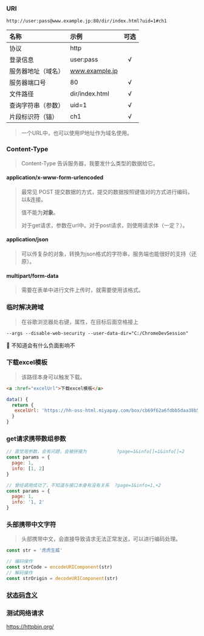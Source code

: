 ### URI

```
http://user:pass@www.example.jp:80/dir/index.html?uid=1#ch1
```

名称 | 示例 | 可选
:- | :- | :-:
协议 | http |
登录信息 | user:pass | √
服务器地址（域名） | www.example.jp |
服务器端口号 | 80 | √
文件路径 | dir/index.html | √
查询字符串（参数） | uid=1 | √
片段标识符（锚） | ch1 | √

> 一个URL中，也可以使用IP地址作为域名使用。



### Content-Type

> Content-Type 告诉服务器，我要发什么类型的数据给它。



#### **application/x-www-form-urlencoded** 

> 最常见 POST 提交数据的方式，提交的数据按照键值对的方式进行编码，以&连接。
>
> 值不能为**对象**。
>
> 对于get请求，参数在url中。对于post请求，则使用请求体（一定？）。



#### **application/json** 

> 可以传复杂的对象，转换为json格式的字符串，服务端也能很好的支持（还原）。



#### multipart/form-data

> 需要在表单中进行文件上传时，就需要使用该格式。



### 临时解决跨域

> 在谷歌浏览器处右键，属性，在目标后面空格接上

```
--args --disable-web-security --user-data-dir="C:/ChromeDevSession"
```

:octopus: 不知道会有什么负面影响不



### 下载excel模板

> 该路径本身可以触发下载。

```html
<a :href="excelUrl">下载excel模板</a>
```
```javascript
data() {
  return {
   excelUrl: 'https://hh-oss-html.miyapay.com/box/cb69f62a6fdbb5daa38b53471b5f09b1.xls',
  }
}
```



### get请求携带数组参数

```javascript
// 直觉用参数，会有问题，会被拼接为           ?page=1&info[]=1&info[]=2
const params = {
  page: 1,
  info: [1, 2]
}

// 曾经调用成功了，不知道与接口本身有没有关系  ?page=1&info=1,+2
const params = {
  page: 1,
  info: '1, 2'
}
```



### 头部携带中文字符

> 头部携带中文，会直接导致请求无法正常发送，可以进行编码处理。

```javascript
const str = '虎虎生威'

// 编码操作
const strCode = encodeURIComponent(str)
// 解码操作
const strOrigin = decodeURIComponent(str)
```



### [状态码含义](https://www.koajs.com.cn/#response)



### 测试网络请求

https://httpbin.org/
